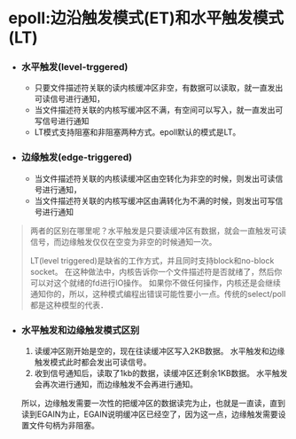 # epoll:边沿触发模式(ET)和水平触发模式(LT)
* ### 水平触发(level-trggered)
    + 只要文件描述符关联的读内核缓冲区非空，有数据可以读取，就一直发出可读信号进行通知，
    + 当文件描述符关联的内核写缓冲区不满，有空间可以写入，就一直发出可写信号进行通知
    + LT模式支持阻塞和非阻塞两种方式。epoll默认的模式是LT。

* ### 边缘触发(edge-triggered)
    + 当文件描述符关联的内核读缓冲区由空转化为非空的时候，则发出可读信号进行通知，
    + 当文件描述符关联的内核写缓冲区由满转化为不满的时候，则发出可写信号进行通知

> 两者的区别在哪里呢？水平触发是只要读缓冲区有数据，就会一直触发可读信号，而边缘触发仅仅在空变为非空的时候通知一次。
>
> LT(level triggered)是缺省的工作方式，并且同时支持block和no-block socket。
> 在这种做法中，内核告诉你一个文件描述符是否就绪了，然后你可以对这个就绪的fd进行IO操作。
> 如果你不做任何操作，内核还是会继续通知你的，所以，这种模式编程出错误可能性要小一点。传统的select/poll都是这种模型的代表．

* ### 水平触发和边缘触发模式区别
    1. 读缓冲区刚开始是空的，现在往读缓冲区写入2KB数据。
    水平触发和边缘触发模式此时都会发出可读信号。
    2. 收到信号通知后，读取了1kb的数据，读缓冲区还剩余1KB数据。
    水平触发会再次进行通知，而边缘触发不会再进行通知。
    
    所以，边缘触发需要一次性的把缓冲区的数据读完为止，也就是一直读，直到读到EGAIN为止，EGAIN说明缓冲区已经空了，因为这一点，边缘触发需要设置文件句柄为非阻塞。